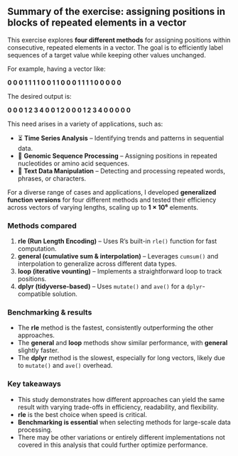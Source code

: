 ## **Summary of the exercise: assigning positions in blocks of repeated elements in a vector**

This exercise explores **four different methods** for assigning positions within consecutive, repeated elements in a vector. The goal is to efficiently label sequences of a target value while keeping other values unchanged.

For example, having a vector like:

**0 0 0 1 1 1 1 0 0 1 1 0 0 0 1 1 1 1 0 0 0 0 0**

The desired output is:

**0 0 0 1 2 3 4 0 0 1 2 0 0 0 1 2 3 4 0 0 0 0 0**

This need arises in a variety of applications, such as:

- ⏳ **Time Series Analysis** – Identifying trends and patterns in sequential data.
- 🧬 **Genomic Sequence Processing** – Assigning positions in repeated nucleotides or amino acid sequences.
- 📖 **Text Data Manipulation** – Detecting and processing repeated words, phrases, or characters.

For a diverse range of cases and applications, I developed **generalized function versions** for four different methods and tested their efficiency across vectors of varying lengths, scaling up to **1 × 10⁶** elements.

### **Methods compared**

1. **rle (Run Length Encoding)** – Uses R’s built-in `rle()` function for fast computation.
2. **general (cumulative sum & interpolation)** – Leverages `cumsum()` and interpolation to generalize across different data types.
3. **loop (iterative vounting)** – Implements a straightforward loop to track positions.
4. **dplyr (tidyverse-based)** – Uses `mutate()` and `ave()` for a `dplyr`-compatible solution.

### **Benchmarking & results**

- The **rle** method is the fastest, consistently outperforming the other approaches.
- The **general** and **loop** methods show similar performance, with **general** slightly faster.
- The **dplyr** method is the slowest, especially for long vectors, likely due to `mutate()` and `ave()` overhead.

### **Key takeaways**

- This study demonstrates how different approaches can yield the same result with varying trade-offs in efficiency, readability, and flexibility.
- **rle** is the best choice when speed is critical.
- **Benchmarking is essential** when selecting methods for large-scale data processing.
- There may be other variations or entirely different implementations not covered in this analysis that could further optimize performance.

